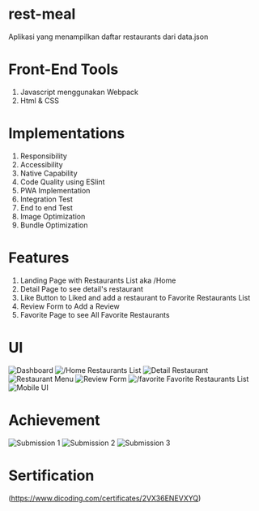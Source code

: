 # rest-meal
Aplikasi yang menampilkan daftar restaurants dari data.json
# Front-End Tools
1. Javascript menggunakan Webpack
2. Html & CSS
# Implementations
1. Responsibility
2. Accessibility
3. Native Capability
4. Code Quality using ESlint
5. PWA Implementation
6. Integration Test
7. End to end Test
8. Image Optimization
9. Bundle Optimization
# Features
1. Landing Page with Restaurants List aka /Home
2. Detail Page to see detail's restaurant
3. Like Button to Liked and add a restaurant to Favorite Restaurants List
4. Review Form to Add a Review
5. Favorite Page to see All Favorite Restaurants
# UI
![Dashboard](src/public/images/app/Capture1.PNG)
![/Home Restaurants List](src/public/images/app/Capture2.PNG)
![Detail Restaurant](src/public/images/app/Capture4.PNG)
![Restaurant Menu](src/public/images/app/Capture5.PNG)
![Review Form](src/public/images/app/Capture6.PNG)
![/favorite Favorite Restaurants List](src/public/images/app/Capture7.PNG)
![Mobile UI](src/public/images/app/Capture8.PNG)
# Achievement
![Submission 1](src/public/images/app/Capture9.PNG)
![Submission 2](src/public/images/app/Capture10.PNG)
![Submission 3](src/public/images/app/Capture11.PNG)
# Sertification
(https://www.dicoding.com/certificates/2VX36ENEVXYQ)